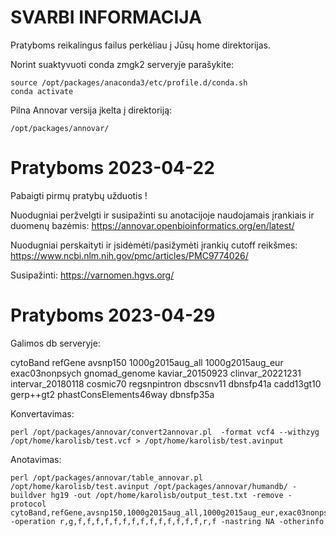 # SVARBI INFORMACIJA

Pratyboms reikalingus failus perkėliau į Jūsų home direktorijas. 

Norint suaktyvuoti conda zmgk2 serveryje parašykite:

```
source /opt/packages/anaconda3/etc/profile.d/conda.sh
conda activate

```
Pilna Annovar versija įkelta į direktoriją:

```
/opt/packages/annovar/

```

# Pratyboms 2023-04-22

Pabaigti pirmų pratybų užduotis !

Nuodugniai peržvelgti ir susipažinti su anotacijoje naudojamais įrankiais ir duomenų bazėmis: https://annovar.openbioinformatics.org/en/latest/

Nuodugniai perskaityti ir įsidėmėti/pasižymėti įrankių cutoff reikšmes: https://www.ncbi.nlm.nih.gov/pmc/articles/PMC9774026/

Susipažinti: https://varnomen.hgvs.org/

# Pratyboms 2023-04-29

Galimos db serveryje:

cytoBand
refGene
avsnp150
1000g2015aug_all
1000g2015aug_eur
exac03nonpsych
gnomad_genome
kaviar_20150923
clinvar_20221231
intervar_20180118
cosmic70
regsnpintron
dbscsnv11
dbnsfp41a
cadd13gt10
gerp++gt2
phastConsElements46way
dbnsfp35a

Konvertavimas:
```
perl /opt/packages/annovar/convert2annovar.pl  -format vcf4 --withzyg /opt/home/karolisb/test.vcf > /opt/home/karolisb/test.avinput

```
Anotavimas:
```
perl /opt/packages/annovar/table_annovar.pl /opt/home/karolisb/test.avinput /opt/packages/annovar/humandb/ -buildver hg19 -out /opt/home/karolisb/output_test.txt -remove -protocol cytoBand,refGene,avsnp150,1000g2015aug_all,1000g2015aug_eur,exac03nonpsych,gnomad_genome,kaviar_20150923,clinvar_20221231,intervar_20180118,cosmic70,regsnpintron,dbscsnv11,dbnsfp41a,cadd13gt10,gerp++gt2,phastConsElements46way,dbnsfp35a -operation r,g,f,f,f,f,f,f,f,f,f,f,f,f,f,f,r,f -nastring NA -otherinfo

```
